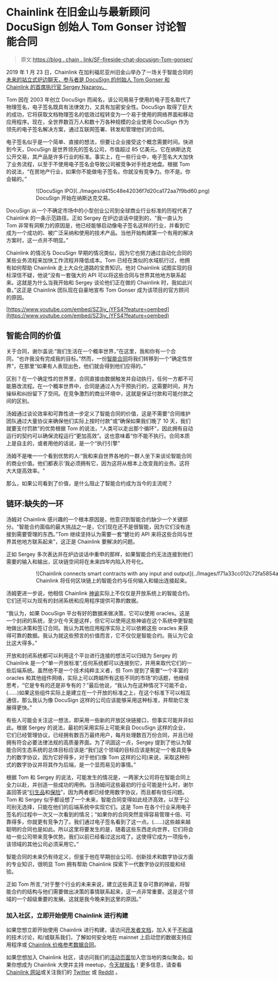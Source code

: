# Chainlink 在旧金山与最新顾问 DocuSign 创始人 Tom Gonser 讨论智能合同

> 原文:[https://blog . chain . link/SF-fireside-chat-docusign-Tom-gonser/](https://blog.chain.link/sf-fireside-chat-docusign-tom-gonser/)

2019 年 1 月 23 日，Chainlink 在加利福尼亚州旧金山举办了一场关于智能合同的[未来的站立式炉边聊天，参与者是 DocuSign 的创始人 Tom Gonser 和 Chainlink 的首席执行官 Sergey Nazarov。](https://blog.chain.link/the-future-of-oracles-fireside-discussion-with-ari-juels-ic3-co-director-and-distinguished-cornell-computer-science-professor/)

Tom 因在 2003 年创立 DocuSign 而闻名，该公司用易于使用的电子签名取代了物理签名，电子签名既具有法律效力，又具有加密安全性。DocuSign 取得了巨大的成功，它将获取文档物理签名的低效过程转变为一个易于使用的网络界面和移动应用程序。现在，全世界数百万人和数十万各种规模的企业使用 DocuSign 作为领先的电子签名解决方案，通过互联网签署、转发和管理他们的合同。

电子签名似乎是一个简单、直接的想法，但要让企业接受这个概念需要时间。快进到今天，DocuSign 是世界领先的签名公司，市值超过 85 亿美元。它在纳斯达克公开交易，其产品是许多行业的标准。事实上，在一些行业中，电子签名大大加快了业务流程，以至于不使用电子签名会导致公司被竞争对手抢走地盘。根据 Tom 的说法，“在房地产行业，如果你不能做电子签名，你就没有竞争力。你不是。你会输的。”

<figure class="kg-card kg-image-card kg-card-hascaption">

<figure id="attachment_463" aria-describedby="caption-attachment-463" style="width: 1200px" class="wp-caption alignnone">![DocuSign IPO](../Images/d415c48e42036f7d20ca172aa7f9bd60.png)

<figcaption id="caption-attachment-463" class="wp-caption-text">DocuSign 开始在纳斯达克交易。</figcaption>

</figure>

</figure>

DocuSign 从一个不确定市场中的小型创业公司到全球商业行业标准的历程代表了 Chainlink 的一条示范路径。正如 Sergey 在炉边谈话中提到的，“我一直认为 Tom 非常有洞察力的原因是，他已经能够启动像电子签名这样的行业，并看到它成为一个成功的、被广泛采纳和使用的技术产品。当他开始构建第一个有用的解决方案时，这一点并不明显。”

Chainlink 的情况与 DocuSign 早期的情况类似，因为它也努力通过自动化合同的某些业务流程来加快工作流程并降低成本。Tom 已经在类似的水域航行过，他拥有如何帮助 Chainlink 走上大众化道路的宝贵知识。他对 Chainlink 试图实现的目标深信不疑，他说“没有一套强大的 API 可以将这些合同与世界其他地方联系起来。这就是为什么当我开始和 Sergey 谈论他们正在做的 Chainlink 时，我如此兴奋。”这正是 Chainlink 团队现在自豪地宣布 Tom Gonser 成为该项目的官方顾问的原因。

[https://www.youtube.com/embed/SZ3iy_jYFS4?feature=oembed](https://www.youtube.com/embed/SZ3iy_jYFS4?feature=oembed)

## 智能合同的价值

关于合同，谢尔盖说:“我们生活在一个概率世界，”在这里，我和你有一个合同，“也许我没有完成我的目标。”然而，一份[智能合同](https://chain.link/education/smart-contracts)将我们转移到一个“确定性世界”，在那里“如果有人表现出色，他们就会得到他们应得的。”

区别？在一个确定性的世界里，合同直接由数据触发并自动执行，任何一方都不可能篡改流程。在一个概率世界中，合同是通过人为干预执行的，这需要时间，并为操纵和纠纷留下了空间。在竞争激烈的商业环境中，这就是保证付款和可能付款之间的区别。

汤姆通过谈论效率和可靠性进一步定义了智能合同的价值，这是不需要“合同维护团队通过大量协议来确保他们实际上按时付款”或“确保如果我们晚了 10 天，我们就要支付罚款”的优势根据 Tom 的说法，“人类可以走出那个循环”，因此拥有自动运行的契约可以确保流程运行“更加高效”。这也意味着“你不能不执行。合同本质上是自主的，或者用他的话说，是一个“执行引擎”

汤姆不是唯一一个看到优势的人:“我和来自世界各地的一群人坐下来谈论智能合同的商业价值。他们都表示‘我必须拥有它，因为这将从根本上改变我的业务。这将大大提高效率。"

那么，如果公司看到了价值，是什么阻止了智能合约成为当今的主流呢？

## 链环:缺失的一环

汤姆对 Chainlink 感兴趣的一个根本原因是，他意识到智能合约缺少一个关键部分。“智能合约面临的最大挑战之一是，它们现在还不是很智能，因为它们没有连接到需要管理的东西。”Tom 继续坚持认为需要一套“健壮的 API 来将这些合同与世界其他地方联系起来”，这正是 Chainlink 要解决的问题。

正如 Sergey 多次表达并在炉边谈话中重申的那样，如果智能合约无法连接到他们需要的输入和输出，区块链空间将在未来四年内陷入符号化。

<figure class="kg-card kg-image-card kg-card-hascaption">

<figure id="attachment_464" aria-describedby="caption-attachment-464" style="width: 1500px" class="wp-caption alignnone">![Chainlink connects smart contracts with any input and output](../Images/f71a33cc012c72fa5854a4f94957607b.png)

<figcaption id="caption-attachment-464" class="wp-caption-text">Chainlink 将任何区块链上的智能合约与任何输入和输出连接起来。</figcaption>

</figure>

</figure>

汤姆更进一步说，他相信 Chainlink [神谕](https://chain.link/education/blockchain-oracles)实际上不仅仅是开放系统上的智能合约。它们还可以为现有的封闭系统和应用程序提供可靠的数据。

“我认为，如果 DocuSign 平台有好的数据来做决策，它可以使用 oracles。这是一个封闭的系统，至少在今天是这样，但它可以使用这些神谕在这个系统中更智能地做出决策和签订合同。我认为其他应用程序实际上可以依赖这些 oracles 来获得可靠的数据。我认为就这些预言的价值而言，它不仅仅是智能合约。我认为它会比这大得多。”

开放和封闭系统都可以利用这个平台进行连接的想法可以归结为 Sergey 的 Chainlink 是一个“单一开放标准”,任何系统都可以连接到它，并用来取代它们的一些后端系统。虽然他不是一个技术纯粹主义者，但 Tom 提到了需要“一个丰富的 oracles 和其他组件网络，实际上可以跨越所有这些不同的市场”的话题，他继续思考，“它是专有的还是非专有的？”最后他说，“我认为在这种情况下可能不会，(……)如果这些组件实际上是建立在一个开放的标准之上，在这个标准下可以相互通信，那么我认为像 DocuSign 这样的公司应该能够采用这种标准，并帮助它发展得更快。”

有些人可能会关注这一想法，即采用一些新的开放区块链接口，但事实可能并非如此。根据 Sergey 的说法，最初的采用实际上可能来自 DocuSign 这样的企业，它们已经管理协议，已经拥有数百万最终用户，每月处理数百万份合同，并且已经拥有符合必要法律法规的高质量界面。为了巩固这一点，Sergey 提到了他认为智能合同生态系统的总体目标应该是:“我们这个领域的目标应该是制定一个极具竞争力的数字协议，因为它好得多，对于他们(像 Tom 这样的公司)来说，采取这种形式的数字协议并将其作为后端，是一个显而易见的事情。”

根据 Tom 和 Sergey 的说法，可能发生的情况是，一两家大公司将在智能合同上全力以赴，并创造一些成功的用例。当汤姆问这些最初的行业可能是什么时，谢尔盖回答说“[衍生品](https://blog.chain.link/solving-deep-seated-trust-problems-in-derivatives-using-chainlink-enabled-smart-contracts/)和[保险](https://blog.chain.link/blockchain-insurance/)”，因为两者都已经使用数字协议，而且都有信任问题。Tom 和 Sergey 似乎都设想了一个未来，智能合同变得如此经济高效，以至于公司别无选择，只能在他们的后端系统中实现它们。这是 Tom 在各个行业采用电子签名的过程中一次又一次看到的情况；“如果你的合同突然变得容易管理十倍、可靠得多，你就更有竞争力了。我们通过电子签名看到了这一点。(……)这些越来越聪明的合同也是如此。所以这里将要发生的是，随着这些东西走向世界，它们将会给一些公司带来竞争优势。我们以前已经看过这出戏了。这使得它成为一项指令，该领域的其他公司必须采用它。”

智能合同的未来仍有待定义，但鉴于他在早期创业公司、创新技术和数字协议方面的专业知识，很明显 Tom 拥有帮助 Chainlink 探索下一代数字协议的技能和经验。

正如 Tom 所言,“对于整个行业的未来来说，建立这些真正复杂可靠的神谕，将智能合约的结构与他们需要做出决策的事情联系起来，这一点非常重要。这是这个领域的一个超级重要的发展。这就是我今晚来到这里的原因。”

### 加入社区，立即开始使用 Chainlink 进行构建

如果您想立即开始使用 Chainlink 进行构建，请访问[开发者文档](https://docs.chain.link/docs/getting-started)，加入关于[不和谐](https://discordapp.com/invite/aSK4zew)的技术讨论，和/或联系我们，了解如何安全地在 mainnet 上启动您的数据支持应用程序或 [Chainlink 价格参考数据合同](https://feeds.chain.link/)。

如果您想加入 Chainlink 社区，请访问我们的[活动页面](https://events.chain.link/)加入您当地的类似聚会。如果你想成为 Chainlink 大使并主持 meetup，[今天就报名](https://chain.link/community/advocates)！更多信息，请查看 [Chainlink 网站](https://slack-redir.net/link?url=https%3A%2F%2Fchain.link)或关注我们的 [Twitter](https://slack-redir.net/link?url=https%3A%2F%2Ftwitter.com%2Fchainlink) 或 [Reddit](https://slack-redir.net/link?url=https%3A%2F%2Fwww.reddit.com%2Fr%2FChainlink%2F) 。